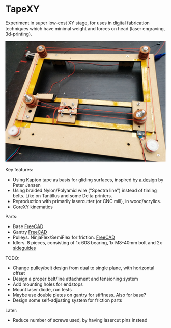 
# TapeXY

Experiment in super low-cost XY stage, for uses in digital fabrication techniques
which have minimal weight and forces on head (laser engraving, 3d-printing).

![TapeXY first prototype](./doc/tapexy-first.jpg)

Key features:

* Using Kapton tape as basis for gliding surfaces,
inspired by [a design](http://www.thingiverse.com/thing:3554) by Peter Jansen
* Using braided Nylon/Polyamid wire ("Spectra line") instead of timing belts.
Like on Tantillus and some Delta printers.
* Reproduction with primarily lasercutter (or CNC mill), in wood/acrylics.
* [CoreXY](http://corexy.com) kinematics

Parts:

* Base [FreeCAD](./tapexy.fcstd)
* Gantry [FreeCAD](./tapexy-gantry.fcstd)
* Pulleys. NinjaFlex/SemiFlex for friction. [FreeCAD](./pulley-ninjaflex.fcstd)
* Idlers. 8 pieces, consisting of 1x 608 bearing, 1x M8-40mm bolt and 2x [sideguides](http://www.thingiverse.com/thing:31216)


TODO:

* Change pulley/belt design from dual to single plane, with horizontal offset
* Design a proper belt/line attachment and tensioning system
* Add mounting holes for endstops
* Mount laser diode, run tests
* Maybe use double plates on gantry for stiffness. Also for base?
* Design some self-adjusting system for friction parts

Later:

* Reduce number of screws used, by having lasercut pins instead
